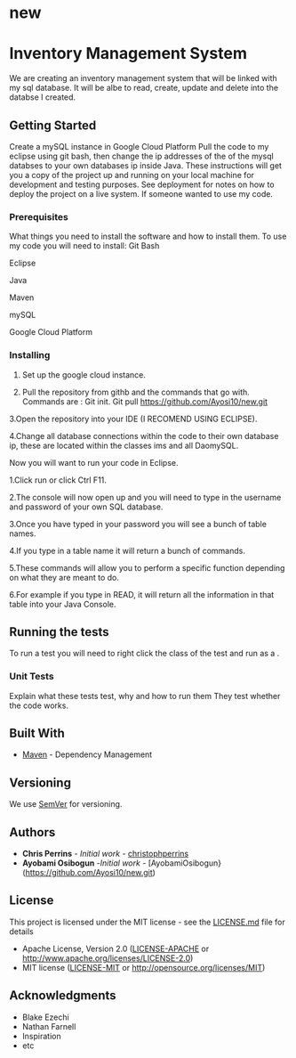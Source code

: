 # new
# Inventory Management System
We are creating an inventory management system that will be linked with my sql database. It will be albe to read, create, update and delete into the databse I created.
## Getting Started
Create a mySQL instance in Google Cloud Platform
Pull the code to my eclipse using git bash, then change the ip addresses of the of the mysql databses to your own databases ip inside Java.
These instructions will get you a copy of the project up and running on your local machine for development and testing purposes. See deployment for notes on how to deploy the project on a live system.
If someone wanted to use my code.
### Prerequisites
What things you need to install the software and how to install them.
To use my code you will need to install:
Git Bash

Eclipse

Java

Maven

mySQL

Google Cloud Platform

### Installing
1. Set up the google cloud instance.

2. Pull the repository from githb and the commands that go with.
Commands are :
Git init.
Git pull https://github.com/Ayosi10/new.git

3.Open the repository into your IDE (I RECOMEND USING ECLIPSE).

4.Change all database connections within the code to their own database ip, these are located within the classes ims and all DaomySQL.

Now you will want to run your code in Eclipse.

1.Click run or  click Ctrl F11.

2.The console will now open up  and you will need to type in the username and password of your own SQL database.

3.Once you have typed in your password you will see a bunch of table names.

4.If you type in a table name it will return a bunch of commands.

5.These commands will allow you to perform a specific function depending on what they are meant to do.

6.For example if you type in READ, it will return all the information in that table into your Java Console.

## Running the tests
To run a test you will need to right click the class of the test and run as a .
### Unit Tests
Explain what these tests test, why and how to run them
They test whether the code works.

## Built With
* [Maven](https://maven.apache.org/) - Dependency Management
## Versioning
We use [SemVer](http://semver.org/) for versioning.
## Authors
* **Chris Perrins** - *Initial work* - [christophperrins](https://github.com/christophperrins)
* **Ayobami Osibogun** -*Initial work* - [AyobamiOsibogun}(https://github.com/Ayosi10/new.git)
## License
This project is licensed under the MIT license - see the [LICENSE.md](LICENSE.md) file for details
 * Apache License, Version 2.0
   ([LICENSE-APACHE](LICENSE-APACHE) or http://www.apache.org/licenses/LICENSE-2.0)
 * MIT license
   ([LICENSE-MIT](LICENSE-MIT) or http://opensource.org/licenses/MIT)
## Acknowledgments
* Blake Ezechi
* Nathan Farnell
* Inspiration
* etc
